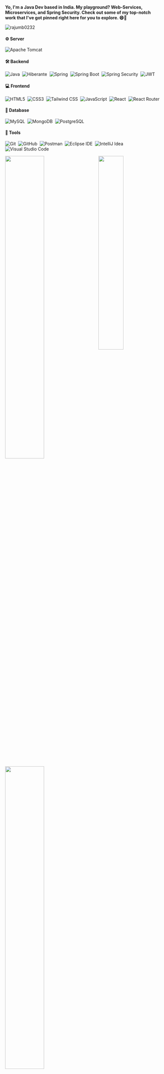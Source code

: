 
**Yo, I'm a Java Dev based in India. My playground? Web-Services, Microservices, and Spring Security. Check out some of my top-notch work that I've got pinned right here for you to explore. 😄🚀**

<p align="left"> <img src="https://komarev.com/ghpvc/?username=rajumb0232&label=Profile%20views&color=0e75b6&style=flat" alt="rajumb0232" /> </p>

<!-- **Connect with me:**
<p align="left">
<a href="https://twitter.com/raju_g0wda" target="blank"><img align="center" src="https://raw.githubusercontent.com/rahuldkjain/github-profile-readme-generator/master/src/images/icons/Social/twitter.svg" alt="raju_g0wda" height="30" width="40" /></a>
<a href="https://hashnode.com/@rajugowda" target="blank"><img align="center" src="https://raw.githubusercontent.com/rahuldkjain/github-profile-readme-generator/master/src/images/icons/Social/hashnode.svg" alt="@rajugowda" height="30" width="40" /></a>
</p> -->

#### ⚙️ Server
![Apache Tomcat](https://img.shields.io/badge/-Apache%20Tomcat-05122A?style=flat&logo=apachetomcat)&nbsp;

#### 🛠 Backend
![Java](https://img.shields.io/badge/-Java-05122A?style=flat&logo=java)&nbsp;
![Hiberante](https://img.shields.io/badge/-Hiberante-05122A?style=flat&logo=hibernate)&nbsp;
![Spring](https://img.shields.io/badge/-Spring-05122A?style=flat&logo=spring)&nbsp;
![Spring Boot](https://img.shields.io/badge/-Spring%20Boot-05122A?style=flat&logo=springboot)&nbsp;
![Spring Security](https://img.shields.io/badge/-Spring%20Security-05122A?style=flat&logo=springsecurity)&nbsp;
![JWT](https://img.shields.io/badge/-Jason%20Web%20Tokens%20(JWT)-05122A?style=flat&logo=jsonwebtokens)&nbsp;

#### 💻 Frontend
![HTML5](https://img.shields.io/badge/-HTML5-05122A?style=flat&logo=html5)&nbsp;
![CSS3](https://img.shields.io/badge/-CSS3-05122A?style=flat&logo=css3)&nbsp;
![Tailwind CSS](https://img.shields.io/badge/-Tailwind%20CSS-05122A?style=flat&logo=tailwindcss)&nbsp;
![JavaScript](https://img.shields.io/badge/-JavaScript-05122A?style=flat&logo=javascript)&nbsp;
![React](https://img.shields.io/badge/-ReactJS-05122A?style=flat&logo=react)&nbsp;
![React Router](https://img.shields.io/badge/-React%20Router-05122A?style=flat&logo=reactrouter)&nbsp;

#### 💾 Database
![MySQL](https://img.shields.io/badge/-MySQL-05122A?style=flat&logo=mysql)&nbsp;
![MongoDB](https://img.shields.io/badge/-MongoDB-05122A?style=flat&logo=mongodb)&nbsp;
![PostgreSQL](https://img.shields.io/badge/-PostgreSQL-05122A?style=flat&logo=postgresql)&nbsp;

#### 🧰 Tools
![Git](https://img.shields.io/badge/-Git-05122A?style=flat&logo=git)&nbsp;
![GitHub](https://img.shields.io/badge/-GitHub-05122A?style=flat&logo=github)&nbsp;
![Postman](https://img.shields.io/badge/-Postman-05122A?style=flat&logo=postman)&nbsp;
![Eclipse IDE](https://img.shields.io/badge/-Eclipse%20IDE-05122A?style=flat&logo=eclipseide)&nbsp;
![IntelliJ Idea](https://img.shields.io/badge/-IntelliJ%20Idea-05122A?style=flat&logo=intellijidea)&nbsp;
![Visual Studio Code](https://img.shields.io/badge/-Visual%20Studio%20Code-05122A?style=flat&logo=visualstudiocode)&nbsp;
<!-- **Languages and Tools:**
<p align="left"> <a href="https://www.w3schools.com/css/" target="_blank" rel="noreferrer"> <img src="https://raw.githubusercontent.com/devicons/devicon/master/icons/css3/css3-original-wordmark.svg" alt="css3" width="40" height="40"/> </a> <a href="https://git-scm.com/" target="_blank" rel="noreferrer"> <img src="https://www.vectorlogo.zone/logos/git-scm/git-scm-icon.svg" alt="git" width="40" height="40"/> </a> <a href="https://www.w3.org/html/" target="_blank" rel="noreferrer"> <img src="https://raw.githubusercontent.com/devicons/devicon/master/icons/html5/html5-original-wordmark.svg" alt="html5" width="40" height="40"/> </a> <a href="https://www.java.com" target="_blank" rel="noreferrer"> <img src="https://raw.githubusercontent.com/devicons/devicon/master/icons/java/java-original.svg" alt="java" width="40" height="40"/> </a> <a href="https://developer.mozilla.org/en-US/docs/Web/JavaScript" target="_blank" rel="noreferrer"> <img src="https://raw.githubusercontent.com/devicons/devicon/master/icons/javascript/javascript-original.svg" alt="javascript" width="40" height="40"/> </a> <a href="https://www.mongodb.com/" target="_blank" rel="noreferrer"> <img src="https://raw.githubusercontent.com/devicons/devicon/master/icons/mongodb/mongodb-original-wordmark.svg" alt="mongodb" width="40" height="40"/> </a> <a href="https://www.mysql.com/" target="_blank" rel="noreferrer"> <img src="https://raw.githubusercontent.com/devicons/devicon/master/icons/mysql/mysql-original-wordmark.svg" alt="mysql" width="40" height="40"/> </a> <a href="https://postman.com" target="_blank" rel="noreferrer"> <img src="https://www.vectorlogo.zone/logos/getpostman/getpostman-icon.svg" alt="postman" width="40" height="40"/> </a> <a href="https://spring.io/" target="_blank" rel="noreferrer"> <img src="https://www.vectorlogo.zone/logos/springio/springio-icon.svg" alt="spring" width="40" height="40"/> </a> </p> -->

<!-- <p><img align="left" src="https://github-readme-stats.vercel.app/api/top-langs?username=rajumb0232&show_icons=true&locale=en&layout=compact" alt="rajumb0232" /></p>

<p>&nbsp;<img align="center" src="https://github-readme-stats.vercel.app/api?username=rajumb0232&show_icons=true&locale=en" alt="rajumb0232" /></p>

<p><img align="center" src="https://github-readme-streak-stats.herokuapp.com/?user=rajumb0232&" alt="rajumb0232" /></p> -->
<a href="https://github.com/rajumb0232"><img align="right" width="40%" src="https://github-readme-stats.vercel.app/api/top-langs/?username=rajumb0232&theme=tokyonight&hide_border=true"></a>
<a href="https://github.com/rajumb0232"><img width="50%" src="https://github-profile-summary-cards.vercel.app/api/cards/profile-details?username=rajumb0232&theme=tokyonight&hide_border=true"></a> 
<br />
<br />
<a href="https://github.com/rajumb0232"><img width="50%" src="https://github-readme-streak-stats.herokuapp.com/?user=rajumb0232&theme=tokyonight&hide_border=true"></a>



